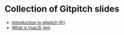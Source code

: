 # Collection of Gitpitch slides

- [Introduction to gitpitch (fr)](https://gitpitch.com/Aly-ve/gitpitch-article/master?p=blog#/)
- [What is VueJS (en)](https://gitpitch.com/Aly-ve/gitpitch-article/master?p=WhatIsVueJS)